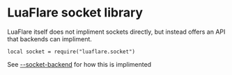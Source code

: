 # LuaFlare socket library

LuaFlare itself does not impliment sockets directly,
but instead offers an API that backends can impliment.

`local socket = require("luaflare.socket")`

See [--socket-backend](#socket-backend) for how this is implimented

